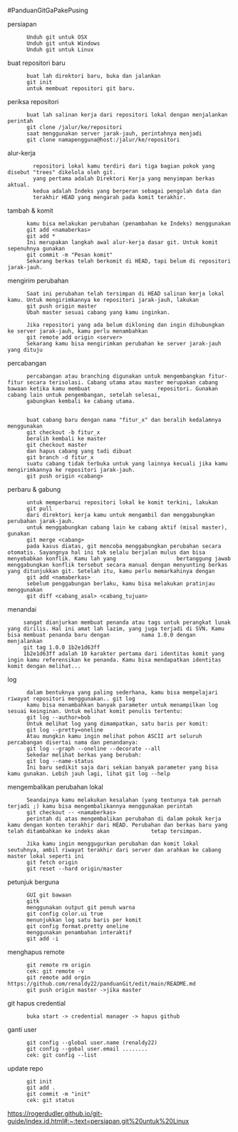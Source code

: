#PanduanGitGaPakePusing

persiapan
          
          Unduh git untuk OSX
          Unduh git untuk Windows
          Unduh git untuk Linux
  
 buat repositori baru     
          
          buat lah direktori baru, buka dan jalankan
          git init
          untuk membuat repositori git baru.

periksa repositori
                    
          buat lah salinan kerja dari repositori lokal dengan menjalankan perintah
          git clone /jalur/ke/repositori
          saat menggunakan server jarak-jauh, perintahnya menjadi
          git clone namapengguna@host:/jalur/ke/repositori

alur-kerja
                   
            repositori lokal kamu terdiri dari tiga bagian pokok yang disebut "trees" dikelola oleh git. 
            yang pertama adalah Direktori Kerja yang menyimpan berkas aktual. 
            kedua adalah Indeks yang berperan sebagai pengolah data dan 
            terakhir HEAD yang mengarah pada komit terakhir.
            
tambah & komit
          
          kamu bisa melakukan perubahan (penambahan ke Indeks) menggunakan
          git add <namaberkas>
          git add *
          Ini merupakan langkah awal alur-kerja dasar git. Untuk komit sepenuhnya gunakan
          git commit -m "Pesan komit"
          Sekarang berkas telah berkomit di HEAD, tapi belum di repositori jarak-jauh.
          
mengirim perubahan
          
          Saat ini perubahan telah tersimpan di HEAD salinan kerja lokal kamu. Untuk mengirimkannya ke repositori jarak-jauh, lakukan
          git push origin master
          Ubah master sesuai cabang yang kamu inginkan.

          Jika repositori yang ada belum dikloning dan ingin dihubungkan ke server jarak-jauh, kamu perlu menambahkan
          git remote add origin <server>
          Sekarang kamu bisa mengirimkan perubahan ke server jarak-jauh yang dituju
          
percabangan
          
          percabangan atau branching digunakan untuk mengembangkan fitur-fitur secara terisolasi. Cabang utama atau master merupakan cabang bawaan ketika kamu membuat                     repositori. Gunakan cabang lain untuk pengembangan, setelah selesai, 
          gabungkan kembali ke cabang utama.


          buat cabang baru dengan nama "fitur_x" dan beralih kedalamnya menggunakan
          git checkout -b fitur_x
          beralih kembali ke master
          git checkout master
          dan hapus cabang yang tadi dibuat
          git branch -d fitur_x
          suatu cabang tidak terbuka untuk yang lainnya kecuali jika kamu mengirimkannya ke repositori jarak-jauh.
          git push origin <cabang>

perbaru & gabung

          untuk memperbarui repositori lokal ke komit terkini, lakukan
          git pull
          dari direktori kerja kamu untuk mengambil dan menggabungkan perubahan jarak-jauh.
          untuk menggabungkan cabang lain ke cabang aktif (misal master), gunakan
          git merge <cabang>
          pada kasus diatas, git mencoba menggabungkan perubahan secara otomatis. Sayangnya hal ini tak selalu berjalan mulus dan bisa menyebabkan konflik. Kamu lah yang                   bertanggung jawab menggabungkan konflik tersebut secara manual dengan menyunting berkas yang ditunjukkan git. Setelah itu, kamu perlu memarkahinya dengan
          git add <namaberkas>
          sebelum penggabungan berlaku, kamu bisa melakukan pratinjau menggunakan
          git diff <cabang_asal> <cabang_tujuan>
          
menandai
         
         sangat dianjurkan membuat penanda atau tags untuk perangkat lunak yang dirilis. Hal ini amat lah lazim, yang juga terjadi di SVN. Kamu bisa membuat penanda baru dengan          nama 1.0.0 dengan menjalankan
         git tag 1.0.0 1b2e1d63ff
         1b2e1d63ff adalah 10 karakter pertama dari identitas komit yang ingin kamu referensikan ke penanda. Kamu bisa mendapatkan identitas komit dengan melihat...
         
log
         
          dalam bentuknya yang paling sederhana, kamu bisa mempelajari riwayat repositori menggunakan.. git log
          kamu bisa menambahkan banyak parameter untuk menampilkan log sesuai keinginan. Untuk melihat komit penulis tertentu:
          git log --author=bob
          Untuk melihat log yang dimampatkan, satu baris per komit:
          git log --pretty=oneline
          Atau mungkin kamu ingin melihat pohon ASCII art seluruh percabangan disertai nama dan penandanya:
          git log --graph --oneline --decorate --all
          Sekedar melihat berkas yang berubah:
          git log --name-status
          Ini baru sedikit saja dari sekian banyak parameter yang bisa kamu gunakan. Lebih jauh lagi, lihat git log --help

mengembalikan perubahan lokal
          
          Seandainya kamu melakukan kesalahan (yang tentunya tak pernah terjadi ;) kamu bisa mengembalikannya menggunakan perintah
          git checkout -- <namaberkas>
          perintah di atas mengembalikan perubahan di dalam pokok kerja kamu dengan konten terakhir dari HEAD. Perubahan dan berkas baru yang telah ditambahkan ke indeks akan             tetap tersimpan.

          Jika kamu ingin menggugurkan perubahan dan komit lokal seutuhnya, ambil riwayat terakhir dari server dan arahkan ke cabang master lokal seperti ini
          git fetch origin
          git reset --hard origin/master

petunjuk berguna
          
          GUI git bawaan
          gitk
          menggunakan output git penuh warna
          git config color.ui true
          menunjukkan log satu baris per komit
          git config format.pretty oneline
          menggunakan penambahan interaktif
          git add -i
          
          
menghapus remote
          
          git remote rm origin
          cek: git remote -v
          git remote add orgin https://github.com/renaldy22/panduanGit/edit/main/README.md
          git push origin master ->jika master
          
          
git hapus credential
          
          buka start -> credential manager -> hapus github
          
ganti user 
          
          git config --global user.name (renaldy22)
          git config --gobal user.email ........
          cek: git config --list
          
update repo

          git init
          git add .
          git commit -m "init"
          cek: git status

https://rogerdudler.github.io/git-guide/index.id.html#:~:text=persiapan,git%20untuk%20Linux

